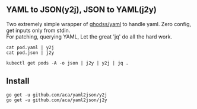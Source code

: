 YAML to JSON(y2j), JSON to YAML(j2y)
---

Two extremely simple wrapper of [ghodss/yaml](https://github.com/ghodss/yaml) to handle yaml. Zero config, get inputs only from stdin.  
For patching, querying YAML, Let the great 'jq' do all the hard work.

```
cat pod.yaml | y2j
cat pod.json | j2y

kubectl get pods -A -o json | j2y | y2j | jq .
```

Install
---
```
go get -u github.com/aca/yaml2json/y2j
go get -u github.com/aca/yaml2json/j2y
```




